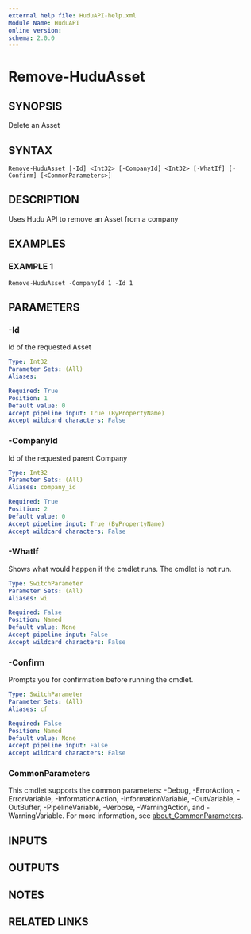 ```yaml
---
external help file: HuduAPI-help.xml
Module Name: HuduAPI
online version:
schema: 2.0.0
---
```


# Remove-HuduAsset

## SYNOPSIS
Delete an Asset

## SYNTAX

```
Remove-HuduAsset [-Id] <Int32> [-CompanyId] <Int32> [-WhatIf] [-Confirm] [<CommonParameters>]
```

## DESCRIPTION
Uses Hudu API to remove an Asset from a company

## EXAMPLES

### EXAMPLE 1
```
Remove-HuduAsset -CompanyId 1 -Id 1
```

## PARAMETERS

### -Id
Id of the requested Asset

```yaml
Type: Int32
Parameter Sets: (All)
Aliases:

Required: True
Position: 1
Default value: 0
Accept pipeline input: True (ByPropertyName)
Accept wildcard characters: False
```

### -CompanyId
Id of the requested parent Company

```yaml
Type: Int32
Parameter Sets: (All)
Aliases: company_id

Required: True
Position: 2
Default value: 0
Accept pipeline input: True (ByPropertyName)
Accept wildcard characters: False
```

### -WhatIf
Shows what would happen if the cmdlet runs.
The cmdlet is not run.

```yaml
Type: SwitchParameter
Parameter Sets: (All)
Aliases: wi

Required: False
Position: Named
Default value: None
Accept pipeline input: False
Accept wildcard characters: False
```

### -Confirm
Prompts you for confirmation before running the cmdlet.

```yaml
Type: SwitchParameter
Parameter Sets: (All)
Aliases: cf

Required: False
Position: Named
Default value: None
Accept pipeline input: False
Accept wildcard characters: False
```

### CommonParameters
This cmdlet supports the common parameters: -Debug, -ErrorAction, -ErrorVariable, -InformationAction, -InformationVariable, -OutVariable, -OutBuffer, -PipelineVariable, -Verbose, -WarningAction, and -WarningVariable. For more information, see [about_CommonParameters](http://go.microsoft.com/fwlink/?LinkID=113216).

## INPUTS

## OUTPUTS

## NOTES

## RELATED LINKS
